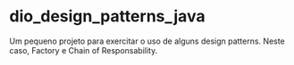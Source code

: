 # dio_design_patterns_java
Um pequeno projeto para exercitar o uso de alguns design patterns. Neste caso, Factory e Chain of Responsability.
